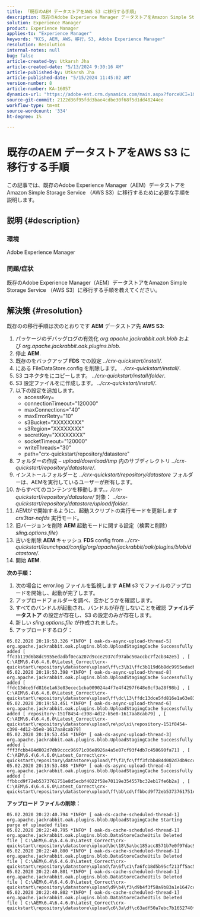 ```yaml
---
title: 「既存のAEM データストアをAWS S3 に移行する手順」
description: 既存のAdobe Experience Manager データストアをAmazon Simple Storage Service （AWS S3）に移行する手順について説明します。
solution: Experience Manager
product: Experience Manager
applies-to: "Experience Manager"
keywords: "KCS, AEM, AWS，移行，S3, Adobe Experience Manager"
resolution: Resolution
internal-notes: null
bug: false
article-created-by: Utkarsh Jha
article-created-date: "5/13/2024 9:30:16 AM"
article-published-by: Utkarsh Jha
article-published-date: "5/15/2024 11:45:02 AM"
version-number: 8
article-number: KA-16057
dynamics-url: "https://adobe-ent.crm.dynamics.com/main.aspx?forceUCI=1&pagetype=entityrecord&etn=knowledgearticle&id=4e85f866-0b11-ef11-9f8a-6045bd006704"
source-git-commit: 2122d36f95fdd3bae4cdbe30f68f5d1dd48244ee
workflow-type: tm+mt
source-wordcount: '334'
ht-degree: 1%

---
```


# 既存のAEM データストアをAWS S3 に移行する手順


この記事では、既存のAdobe Experience Manager（AEM）データストアをAmazon Simple Storage Service （AWS S3）に移行するために必要な手順を説明します。

## 説明 {#description}


### 環境

Adobe Experience Manager



### 問題/症状

既存のAdobe Experience Manager（AEM）データストアをAmazon Simple Storage Service （AWS S3）に移行する手順を教えてください。


## 解決策 {#resolution}


既存のの移行手順は次のとおりです <b>AEM</b> データストア先 <b>AWS S3</b>:

1. パッケージのデバッグログの有効化 *org.apache.jackrabbit.oak.blob* および *org.apache.jackrabbit.oak.plugins.blob*.
2. 停止 <b>AEM</b>.
3. 既存のをバックアップ <b>FDS</b> での設定 *../crx-quickstart/install/*.
4. にある FileDataStore.config を削除します。 *../crx-quickstart/install/*.
5. S3 コネクタをにコピーします。 *../crx-quickstart/install/folder*.
6. S3 設定ファイルをに作成します。 *../crx-quickstart/install/*.
7. 以下の設定を追加します。 
   - accessKey=
   - connectionTimeout=&quot;120000&quot;
   - maxConnections=&quot;40&quot;
   - maxErrorRetry=&quot;10&quot;
   - s3Bucket=&quot;XXXXXXXX&quot;
   - s3Region=&quot;XXXXXXXX&quot;
   - secretKey=&quot;XXXXXXXX&quot;
   - socketTimeout=&quot;120000&quot;
   - writeThreads=&quot;30&quot;
   - path=&quot;crx-quickstart/repository/datastore&quot;
8. フォルダーの作成 –  *upload/download/tmp* 内のサブディレクトリ *../crx-quickstart/repository/datastore/*.
9. インストールフォルダーと *../crx-quickstart/repository/datastore* フォルダーは、AEMを実行しているユーザーが所有します。
10. からすべてのコンテンツを移動します。*。/crx-quickstart/repository/datastore/* 対象： *../crx-quickstart/repository/datastore/upload/folder*.
11. AEMがで開始するように、起動スクリプトの実行モードを更新します *crx3tar-nofds* 実行モード。
12. 旧バージョンを削除 <b>AEM </b>起動モードに関する設定（検索と削除） *sling.options.file*）
13. 古いを削除 <b>AEM </b>キャッシュ <b>FDS </b>config from *../crx-quickstart/launchpad/config/org/apache/jackrabbit/oak/plugins/blob/datastore/*.
14. 開始 <b>AEM</b>.


<b>次の手順：</b>

1. 次の場合に error.log ファイルを監視します <b>AEM</b> s3 でファイルのアップロードを開始し、起動が完了します。
2. アップロードフォルダーを調べ、空かどうかを確認します。
3. すべてのバンドルが起動され、バンドルが存在しないことを確認 <b>ファイルデータストア</b> の設定が存在し、S3 の設定のみが存在します。
4. 新しい *sling.options.file* が作成されました。
5. アップロードするログ：





```
05.02.2020 20:19:53.326 *INFO* [ oak-ds-async-upload-thread-5]  org.apache.jackrabbit.oak.plugins.blob.UploadStagingCache Successfully added [ ffc3b119d6b8dc9955edadbf0eca207d9cce2937cf97abc50accbc7f2cb342e5] , [ C:\AEM\6.4\6.4.6.0\Latest_Correct\crx-quickstart\repository\datastore\upload\ff\c3\b1\ffc3b119d6b8dc9955edadbf0eca207d9cce2937cf97abc50accbc7f2cb342e5] 
05.02.2020 20:19:53.398 *INFO* [ oak-ds-async-upload-thread-8]  org.apache.jackrabbit.oak.plugins.blob.UploadStagingCache Successfully added [ ffdc13dce5fd816e1a63e83ecec1cba009024a4f7e4f4297f648e8cf3a28f98b] , [ C:\AEM\6.4\6.4.6.0\Latest_Correct\crx-quickstart\repository\datastore\upload\ff\dc\13\ffdc13dce5fd816e1a63e83ecec1cba009024a4f7e4f4297f648e8cf3a28f98b] 
05.02.2020 20:19:53.451 *INFO* [ oak-ds-async-upload-thread-6]  org.apache.jackrabbit.oak.plugins.blob.UploadStagingCache Successfully added [ repository-151f8454-c398-4d12-b5e8-1617aa8cab79] , [ C:\AEM\6.4\6.4.6.0\Latest_Correct\crx-quickstart\repository\datastore\upload\re\po\si\repository-151f8454-c398-4d12-b5e8-1617aa8cab79] 
05.02.2020 20:19:53.454 *INFO* [ oak-ds-async-upload-thread-3]  org.apache.jackrabbit.oak.plugins.blob.UploadStagingCache Successfully added [ fff3fcbb484d002d7db9cccc96971c06e8926a4a5e07cf93f4db7c450690fa71] , [ C:\AEM\6.4\6.4.6.0\Latest_Correct\crx-quickstart\repository\datastore\upload\ff\f3\fc\fff3fcbb484d002d7db9cccc96971c06e8926a4a5e07cf93f4db7c450690fa71] 
05.02.2020 20:19:53.488 *INFO* [ oak-ds-async-upload-thread-4]  org.apache.jackrabbit.oak.plugins.blob.UploadStagingCache Successfully added [ ffbbcd9f72eb5373761751e8d5ecbf4022f58e70119e354557bc32eb17fe6b2a] , [ C:\AEM\6.4\6.4.6.0\Latest_Correct\crx-quickstart\repository\datastore\upload\ff\bb\cd\ffbbcd9f72eb5373761751e8d5ecbf4022f58e70119e354557bc32eb17fe6b2a]
```


<b>アップロード ファイルの削除：</b>




```
05.02.2020 20:22:40.794 *INFO* [ oak-ds-cache-scheduled-thread-1]  org.apache.jackrabbit.oak.plugins.blob.UploadStagingCache Starting purge of uploaded files
05.02.2020 20:22:40.795 *INFO* [ oak-ds-cache-scheduled-thread-1]  org.apache.jackrabbit.oak.plugins.blob.DataStoreCacheUtils Deleted file [ C:\AEM\6.4\6.4.6.0\Latest_Correct\crx-quickstart\repository\datastore\upload\bc\18\5a\bc185acc8571b7e0f97dac92b0285fe248004909c3d8264e03cfb2a8101bada6] 
05.02.2020 20:22:40.800 *INFO* [ oak-ds-cache-scheduled-thread-1]  org.apache.jackrabbit.oak.plugins.blob.DataStoreCacheUtils Deleted file [ C:\AEM\6.4\6.4.6.0\Latest_Correct\crx-quickstart\repository\datastore\upload\fa\6f\c1\fa6fc18d5b95cf213ff5ac5d9eb0fed7c61310ac2c373ca2cbf187844bf39c24] 
05.02.2020 20:22:40.801 *INFO* [ oak-ds-cache-scheduled-thread-1]  org.apache.jackrabbit.oak.plugins.blob.DataStoreCacheUtils Deleted file [ C:\AEM\6.4\6.4.6.0\Latest_Correct\crx-quickstart\repository\datastore\upload\d9\b4\f3\d9b4f3f58a9b83a1e1647cc23b77d672836171afdccbbbd8726f480b741a4c2e] 
05.02.2020 20:22:40.802 *INFO* [ oak-ds-cache-scheduled-thread-1]  org.apache.jackrabbit.oak.plugins.blob.DataStoreCacheUtils Deleted file [ C:\AEM\6.4\6.4.6.0\Latest_Correct\crx-quickstart\repository\datastore\upload\c6\3a\df\c63adf50a7ebc7b1652740fb8be9b72f5b76d22477f0d411becab2f8eeceb70b]
```

